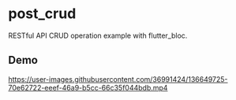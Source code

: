 # post_crud

RESTful API CRUD operation example with flutter_bloc.

## Demo

https://user-images.githubusercontent.com/36991424/136649725-70e62722-eeef-46a9-b5cc-66c35f044bdb.mp4

